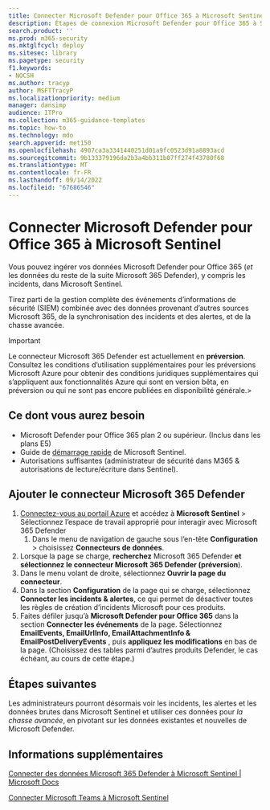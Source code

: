 ```yaml
---
title: Connecter Microsoft Defender pour Office 365 à Microsoft Sentinel
description: Étapes de connexion Microsoft Defender pour Office 365 à Sentinel. Ajoutez vos données Microsoft Defender pour Office 365 (*et* les données du reste de la suite Microsoft 365 Defender), y compris les incidents, à Microsoft Sentinel pour un seul volet de sécurité.
search.product: ''
ms.prod: m365-security
ms.mktglfcycl: deploy
ms.sitesec: library
ms.pagetype: security
f1.keywords:
- NOCSH
ms.author: tracyp
author: MSFTTracyP
ms.localizationpriority: medium
manager: dansimp
audience: ITPro
ms.collection: m365-guidance-templates
ms.topic: how-to
ms.technology: mdo
search.appverid: met150
ms.openlocfilehash: 4907ca3a3341440251d01a9fc0523d91a8893acd
ms.sourcegitcommit: 9b133379196da2b3a4bb311b07ff274f43780f68
ms.translationtype: MT
ms.contentlocale: fr-FR
ms.lasthandoff: 09/14/2022
ms.locfileid: "67686546"
---
```

# <a name="connect-microsoft-defender-for-office-365-to-microsoft-sentinel"></a>Connecter Microsoft Defender pour Office 365 à Microsoft Sentinel

Vous pouvez ingérer vos données Microsoft Defender pour Office 365 (*et* les données du reste de la suite Microsoft 365 Defender), y compris les incidents, dans Microsoft Sentinel.

Tirez parti de la gestion complète des événements d’informations de sécurité (SIEM) combinée avec des données provenant d’autres sources Microsoft 365, de la synchronisation des incidents et des alertes, et de la chasse avancée.

> [!IMPORTANT]
> Le connecteur Microsoft 365 Defender est actuellement en **préversion**. Consultez les conditions d’utilisation supplémentaires pour les préversions Microsoft Azure pour obtenir des conditions juridiques supplémentaires qui s’appliquent aux fonctionnalités Azure qui sont en version bêta, en préversion ou qui ne sont pas encore publiées en disponibilité générale.>

## <a name="what-you-will-need"></a>Ce dont vous aurez besoin
- Microsoft Defender pour Office 365 plan 2 ou supérieur. (Inclus dans les plans E5)
- Guide de [démarrage rapide](/azure/sentinel/quickstart-onboard) de Microsoft Sentinel.
- Autorisations suffisantes (administrateur de sécurité dans M365 & autorisations de lecture/écriture dans Sentinel).

## <a name="add-the-microsoft-365-defender-connector"></a>Ajouter le connecteur Microsoft 365 Defender
1. [Connectez-vous au portail Azure](https://portal.azure.com) et accédez à **Microsoft Sentinel** > Sélectionnez l’espace de travail approprié pour interagir avec Microsoft 365 Defender
    1. Dans le menu de navigation de gauche sous l’en-tête **Configuration** > choisissez **Connecteurs de données**.
2. Lorsque la page se charge, **recherchez** Microsoft 365 Defender **et sélectionnez le connecteur Microsoft 365 Defender (préversion**).
3. Dans le menu volant de droite, sélectionnez **Ouvrir la page du connecteur**.
4. Dans la section **Configuration** de la page qui se charge, sélectionnez **Connecter les incidents & alertes**, ce qui permet de désactiver toutes les règles de création d’incidents Microsoft pour ces produits.
5. Faites défiler jusqu’à **Microsoft Defender pour Office 365** dans la section **Connecter les événements** de la page. Sélectionnez **EmailEvents, EmailUrlInfo, EmailAttachmentInfo & EmailPostDeliveryEvents** , puis  **appliquez les modifications** en bas de la page. (Choisissez des tables parmi d’autres produits Defender, le cas échéant, au cours de cette étape.)

## <a name="next-steps"></a>Étapes suivantes

Les administrateurs pourront désormais voir les incidents, les alertes et les données brutes dans Microsoft Sentinel et utiliser ces données pour *la chasse avancée*, en pivotant sur les données existantes et nouvelles de Microsoft Defender.

## <a name="more-information"></a>Informations supplémentaires

[Connecter des données Microsoft 365 Defender à Microsoft Sentinel | Microsoft Docs](/azure/sentinel/connect-microsoft-365-defender?tabs=MDE)

[Connecter Microsoft Teams à Microsoft Sentinel](/microsoftteams/teams-sentinel-guide)

